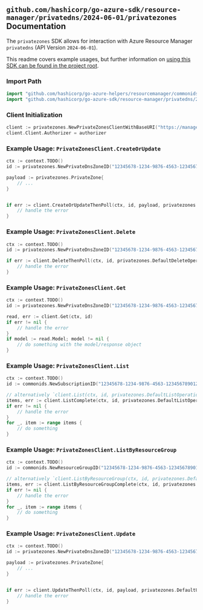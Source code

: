 
## `github.com/hashicorp/go-azure-sdk/resource-manager/privatedns/2024-06-01/privatezones` Documentation

The `privatezones` SDK allows for interaction with Azure Resource Manager `privatedns` (API Version `2024-06-01`).

This readme covers example usages, but further information on [using this SDK can be found in the project root](https://github.com/hashicorp/go-azure-sdk/tree/main/docs).

### Import Path

```go
import "github.com/hashicorp/go-azure-helpers/resourcemanager/commonids"
import "github.com/hashicorp/go-azure-sdk/resource-manager/privatedns/2024-06-01/privatezones"
```


### Client Initialization

```go
client := privatezones.NewPrivateZonesClientWithBaseURI("https://management.azure.com")
client.Client.Authorizer = authorizer
```


### Example Usage: `PrivateZonesClient.CreateOrUpdate`

```go
ctx := context.TODO()
id := privatezones.NewPrivateDnsZoneID("12345678-1234-9876-4563-123456789012", "example-resource-group", "privateDnsZoneValue")

payload := privatezones.PrivateZone{
	// ...
}


if err := client.CreateOrUpdateThenPoll(ctx, id, payload, privatezones.DefaultCreateOrUpdateOperationOptions()); err != nil {
	// handle the error
}
```


### Example Usage: `PrivateZonesClient.Delete`

```go
ctx := context.TODO()
id := privatezones.NewPrivateDnsZoneID("12345678-1234-9876-4563-123456789012", "example-resource-group", "privateDnsZoneValue")

if err := client.DeleteThenPoll(ctx, id, privatezones.DefaultDeleteOperationOptions()); err != nil {
	// handle the error
}
```


### Example Usage: `PrivateZonesClient.Get`

```go
ctx := context.TODO()
id := privatezones.NewPrivateDnsZoneID("12345678-1234-9876-4563-123456789012", "example-resource-group", "privateDnsZoneValue")

read, err := client.Get(ctx, id)
if err != nil {
	// handle the error
}
if model := read.Model; model != nil {
	// do something with the model/response object
}
```


### Example Usage: `PrivateZonesClient.List`

```go
ctx := context.TODO()
id := commonids.NewSubscriptionID("12345678-1234-9876-4563-123456789012")

// alternatively `client.List(ctx, id, privatezones.DefaultListOperationOptions())` can be used to do batched pagination
items, err := client.ListComplete(ctx, id, privatezones.DefaultListOperationOptions())
if err != nil {
	// handle the error
}
for _, item := range items {
	// do something
}
```


### Example Usage: `PrivateZonesClient.ListByResourceGroup`

```go
ctx := context.TODO()
id := commonids.NewResourceGroupID("12345678-1234-9876-4563-123456789012", "example-resource-group")

// alternatively `client.ListByResourceGroup(ctx, id, privatezones.DefaultListByResourceGroupOperationOptions())` can be used to do batched pagination
items, err := client.ListByResourceGroupComplete(ctx, id, privatezones.DefaultListByResourceGroupOperationOptions())
if err != nil {
	// handle the error
}
for _, item := range items {
	// do something
}
```


### Example Usage: `PrivateZonesClient.Update`

```go
ctx := context.TODO()
id := privatezones.NewPrivateDnsZoneID("12345678-1234-9876-4563-123456789012", "example-resource-group", "privateDnsZoneValue")

payload := privatezones.PrivateZone{
	// ...
}


if err := client.UpdateThenPoll(ctx, id, payload, privatezones.DefaultUpdateOperationOptions()); err != nil {
	// handle the error
}
```
